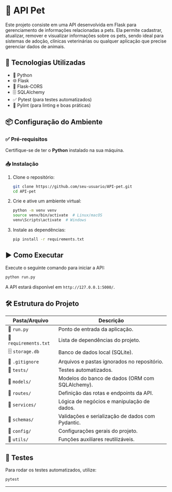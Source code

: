 # 🐾 API Pet

Este projeto consiste em uma API desenvolvida em Flask para gerenciamento de informações relacionadas a pets. Ela permite cadastrar, atualizar, remover e visualizar informações sobre os pets, sendo ideal para sistemas de adoção, clínicas veterinárias ou qualquer aplicação que precise gerenciar dados de animais. 

## 🚀 Tecnologias Utilizadas

- 🐍 Python
- 🌐 Flask
- 🔄 Flask-CORS
- 🗄️ SQLAlchemy
- ✅ Pytest (para testes automatizados)
- 🧹 Pylint (para linting e boas práticas)

## 📦 Configuração do Ambiente

### ✅ Pré-requisitos
Certifique-se de ter o **Python** instalado na sua máquina. 

### 📥 Instalação
1. Clone o repositório:
   ```sh
   git clone https://github.com/seu-usuario/API-pet.git
   cd API-pet
   ```
2. Crie e ative um ambiente virtual:
   ```sh
   python -m venv venv
   source venv/bin/activate  # Linux/macOS
   venv\Scripts\activate  # Windows
   ```
3. Instale as dependências:
   ```sh
   pip install -r requirements.txt
   ```

## ▶️ Como Executar

Execute o seguinte comando para iniciar a API:
```sh
python run.py
```
A API estará disponível em `http://127.0.0.1:5000/`.

## 🛠️ Estrutura do Projeto

| Pasta/Arquivo     | Descrição |
|-------------------|-----------|
| 📜 `run.py`       | Ponto de entrada da aplicação. |
| 📜 `requirements.txt` | Lista de dependências do projeto. |
| 🗄️ `storage.db`   | Banco de dados local (SQLite). |
| 📜 `.gitignore`   | Arquivos e pastas ignorados no repositório. |
| 📂 `tests/`       | Testes automatizados. |
| 📂 `models/`      | Modelos do banco de dados (ORM com SQLAlchemy). |
| 📂 `routes/`      | Definição das rotas e endpoints da API. |
| 📂 `services/`    | Lógica de negócios e manipulação de dados. |
| 📂 `schemas/`     | Validações e serialização de dados com Pydantic. |
| 📂 `config/`      | Configurações gerais do projeto. |
| 📂 `utils/`       | Funções auxiliares reutilizáveis. |

## 🧪 Testes
Para rodar os testes automatizados, utilize:
```sh
pytest
```
---


